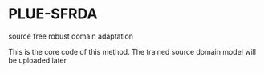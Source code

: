 # PLUE-SFRDA
source free robust domain adaptation

This is the core code of this method. The trained source domain model will be uploaded later
